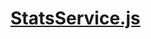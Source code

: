 

<!-- Start services/StatsService.js -->

# [StatsService.js](StatsService.js)

<!-- End services/StatsService.js -->

